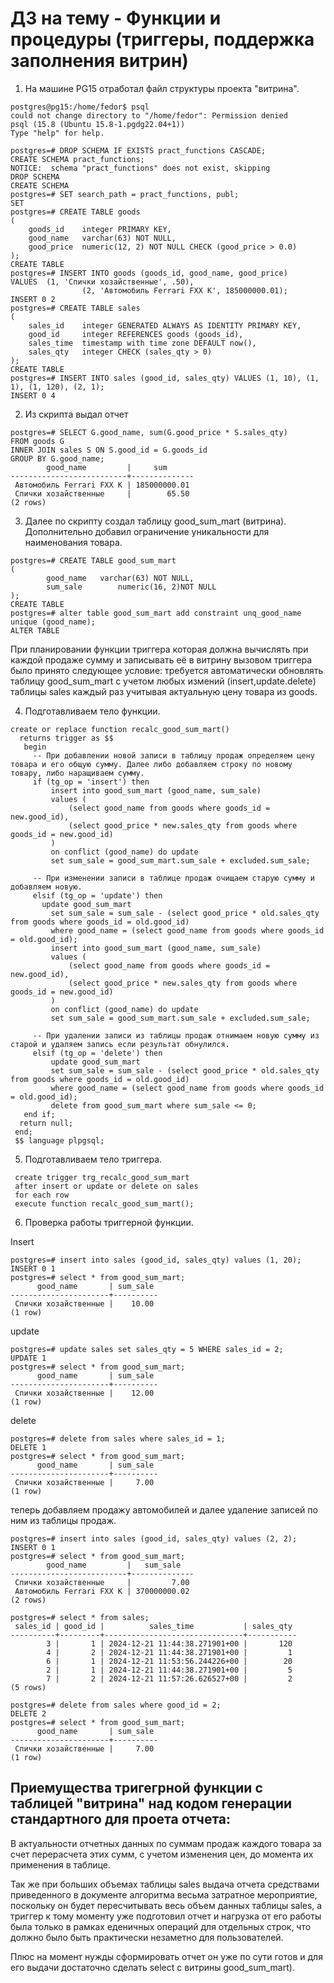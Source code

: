 # ДЗ на тему - Функции и процедуры (триггеры, поддержка заполнения витрин)

1) На машине PG15 отработал файл структуры проекта "витрина".
```
postgres@pg15:/home/fedor$ psql
could not change directory to "/home/fedor": Permission denied
psql (15.8 (Ubuntu 15.8-1.pgdg22.04+1))
Type "help" for help.

postgres=# DROP SCHEMA IF EXISTS pract_functions CASCADE;
CREATE SCHEMA pract_functions;
NOTICE:  schema "pract_functions" does not exist, skipping
DROP SCHEMA
CREATE SCHEMA
postgres=# SET search_path = pract_functions, publ;
SET
postgres=# CREATE TABLE goods
(
    goods_id    integer PRIMARY KEY,
    good_name   varchar(63) NOT NULL,
    good_price  numeric(12, 2) NOT NULL CHECK (good_price > 0.0)
);
CREATE TABLE
postgres=# INSERT INTO goods (goods_id, good_name, good_price)
VALUES  (1, 'Спички хозайственные', .50),
                (2, 'Автомобиль Ferrari FXX K', 185000000.01);
INSERT 0 2
postgres=# CREATE TABLE sales
(
    sales_id    integer GENERATED ALWAYS AS IDENTITY PRIMARY KEY,
    good_id     integer REFERENCES goods (goods_id),
    sales_time  timestamp with time zone DEFAULT now(),
    sales_qty   integer CHECK (sales_qty > 0)
);
CREATE TABLE
postgres=# INSERT INTO sales (good_id, sales_qty) VALUES (1, 10), (1, 1), (1, 120), (2, 1);
INSERT 0 4
```
2) Из скрипта выдал отчет
```
postgres=# SELECT G.good_name, sum(G.good_price * S.sales_qty)
FROM goods G
INNER JOIN sales S ON S.good_id = G.goods_id
GROUP BY G.good_name;
        good_name         |     sum
--------------------------+--------------
 Автомобиль Ferrari FXX K | 185000000.01
 Спички хозайственные     |        65.50
(2 rows)
```
3) Далее по скрипту создал таблицу good_sum_mart (витрина). Дополнительно добавил ограничение уникальности для наименования товара.
```
postgres=# CREATE TABLE good_sum_mart
(
        good_name   varchar(63) NOT NULL,
        sum_sale        numeric(16, 2)NOT NULL
);
CREATE TABLE
postgres=# alter table good_sum_mart add constraint unq_good_name unique (good_name);
ALTER TABLE

```

При планировании функции триггера которая должна вычислять при каждой продаже сумму и записывать её в витрину вызовом триггера было принято следующее условие: требуется автоматически обновлять таблицу good_sum_mart с учетом любых измений (insert,update.delete) таблицы sales каждый раз учитывая актуальную цену товара из goods.

4) Подготавливаем тело функции.
```
create or replace function recalc_good_sum_mart()
  returns trigger as $$
   begin
     -- При добавлении новой записи в таблицу продаж определяем цену товара и его общую сумму. Далее либо добавляем строку по новому товару, либо наращиваем сумму.
     if (tg_op = 'insert') then
         insert into good_sum_mart (good_name, sum_sale)
         values (
             (select good_name from goods where goods_id = new.good_id),
             (select good_price * new.sales_qty from goods where goods_id = new.good_id)
         )
         on conflict (good_name) do update
         set sum_sale = good_sum_mart.sum_sale + excluded.sum_sale;
 
     -- При изменении записи в таблице продаж очищаем старую сумму и добавляем новую.
     elsif (tg_op = 'update') then
	   update good_sum_mart
         set sum_sale = sum_sale - (select good_price * old.sales_qty from goods where goods_id = old.good_id)
         where good_name = (select good_name from goods where goods_id = old.good_id);
         insert into good_sum_mart (good_name, sum_sale)
         values (
             (select good_name from goods where goods_id = new.good_id),
             (select good_price * new.sales_qty from goods where goods_id = new.good_id)
         )
         on conflict (good_name) do update
         set sum_sale = good_sum_mart.sum_sale + excluded.sum_sale;
 
     -- При удалении записи из таблицы продаж отнимаем новую сумму из старой и удаляем запись если результат обнулился.
     elsif (tg_op = 'delete') then
         update good_sum_mart
         set sum_sale = sum_sale - (select good_price * old.sales_qty from goods where goods_id = old.good_id)
         where good_name = (select good_name from goods where goods_id = old.good_id);
         delete from good_sum_mart where sum_sale <= 0;
   end if;
  return null;
 end;
 $$ language plpgsql;
```
5) Подготавливаем тело триггера.
```
 create trigger trg_recalc_good_sum_mart
 after insert or update or delete on sales
 for each row
 execute function recalc_good_sum_mart();
```
6) Проверка работы триггерной функции.

Insert
```
postgres=# insert into sales (good_id, sales_qty) values (1, 20);
INSERT 0 1
postgres=# select * from good_sum_mart;
      good_name       | sum_sale
----------------------+----------
 Спички хозайственные |    10.00
(1 row)
```
update
```
postgres=# update sales set sales_qty = 5 WHERE sales_id = 2;
UPDATE 1
postgres=# select * from good_sum_mart;
      good_name       | sum_sale
----------------------+----------
 Спички хозайственные |    12.00
(1 row)
```
delete
```
postgres=# delete from sales where sales_id = 1;
DELETE 1
postgres=# select * from good_sum_mart;
      good_name       | sum_sale
----------------------+----------
 Спички хозайственные |     7.00
(1 row)
```
теперь добавляем продажу автомобилей и далее удаление записей по ним из таблицы продаж.
```
postgres=# insert into sales (good_id, sales_qty) values (2, 2);
INSERT 0 1
postgres=# select * from good_sum_mart;
        good_name         |   sum_sale
--------------------------+--------------
 Спички хозайственные     |         7.00
 Автомобиль Ferrari FXX K | 370000000.02
(2 rows)

postgres=# select * from sales;
 sales_id | good_id |          sales_time           | sales_qty
----------+---------+-------------------------------+-----------
        3 |       1 | 2024-12-21 11:44:38.271901+00 |       120
        4 |       2 | 2024-12-21 11:44:38.271901+00 |         1
        6 |       1 | 2024-12-21 11:53:56.244226+00 |        20
        2 |       1 | 2024-12-21 11:44:38.271901+00 |         5
        7 |       2 | 2024-12-21 11:57:26.626527+00 |         2
(5 rows)

postgres=# delete from sales where good_id = 2;
DELETE 2
postgres=# select * from good_sum_mart;
      good_name       | sum_sale
----------------------+----------
 Спички хозайственные |     7.00
(1 row)
```

## Приемущества тригегрной функции с таблицей "витрина" над кодом генерации стандартного для проета отчета:
В актуальности отчетных данных по суммам продаж каждого товара за счет перерасчета этих сумм, с учетом изменения цен, до момента их применения в таблице. 

Так же при больших объемах таблицы sales выдача отчета средствами приведенного в документе алгоритма весьма затратное мероприятие, поскольку он будет пересчитывать весь объем данных таблицы sales, а триггер к тому моменту уже подготовил отчет и нагрузка от его работы была только в рамках еденичных операций для отдельных строк, что должно было быть практически незаметно для пользователей. 

Плюс на момент нужды сформировать отчет он уже по сути готов и для его выдачи достаточно сделать select с витрины good_sum_mart).

